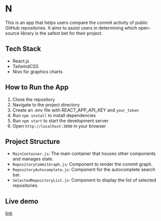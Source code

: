 # N

This is an app that helps users compare the commit activity of public GitHub repositories. It aims to assist users in determining which open-source library is the safest bet for their project.

## Tech Stack

- React.js
- TailwindCSS
- Nivo for graphics charts

## How to Run the App

1. Clone the repository
2. Navigate to the project directory
3. Create an .env file with REACT_APP_API_KEY and `your_token`
4. Run `npm install` to install dependencies
5. Run `npm start` to start the development server
6. Open `http://localhost:3000` in your browser


## Project Structure

- `MainContainer.js`: The main container that houses other components and manages state.
- `RepositoryCommitGraph.js`: Component to render the commit graph.
- `RepositoryAutocomplete.js`: Component for the autocomplete search bar.
- `SelectedRepositoryList.js`: Component to display the list of selected repositories.

## Live demo
[link](https://commit.joelbarranco.io/)

